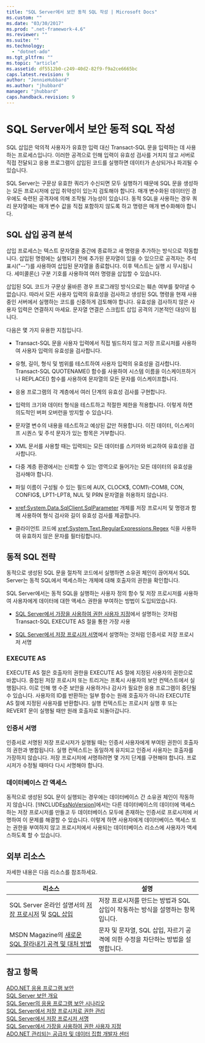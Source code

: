 ```yaml
---
title: "SQL Server에서 보안 동적 SQL 작성 | Microsoft Docs"
ms.custom: ""
ms.date: "03/30/2017"
ms.prod: ".net-framework-4.6"
ms.reviewer: ""
ms.suite: ""
ms.technology: 
  - "dotnet-ado"
ms.tgt_pltfrm: ""
ms.topic: "article"
ms.assetid: df5512b0-c249-40d2-82f9-f9a2ce6665bc
caps.latest.revision: 9
author: "JennieHubbard"
ms.author: "jhubbard"
manager: "jhubbard"
caps.handback.revision: 9
---
```

# SQL Server에서 보안 동적 SQL 작성
SQL 삽입은 악의적 사용자가 유효한 입력 대신 Transact\-SQL 문을 입력하는 데 사용하는 프로세스입니다.  이러한 공격으로 인해 입력이 유효성 검사를 거치지 않고 서버로 직접 전달되고 응용 프로그램이 삽입된 코드를 실행하면 데이터가 손상되거나 파괴될 수 있습니다.  
  
 SQL Server는 구문상 유효한 쿼리가 수신되면 모두 실행하기 때문에 SQL 문을 생성하는 모든 프로시저에 삽입 취약성이 있는지 검토해야 합니다.  매개 변수화된 데이터인 경우에도 숙련된 공격자에 의해 조작될 가능성이 있습니다.  동적 SQL을 사용하는 경우 쿼리 문자열에는 매개 변수 값을 직접 포함하지 않도록 하고 명령은 매개 변수화해야 합니다.  
  
## SQL 삽입 공격 분석  
 삽입 프로세스는 텍스트 문자열을 중간에 종료하고 새 명령을 추가하는 방식으로 작동합니다.  삽입된 명령에는 실행되기 전에 추가된 문자열이 있을 수 있으므로 공격자는 주석 표시\("\-\-"\)를 사용하여 삽입된 문자열을 종료합니다.  이후 텍스트는 실행 시 무시됩니다.  세미콜론\(;\) 구분 기호를 사용하여 여러 명령을 삽입할 수 있습니다.  
  
 삽입된 SQL 코드가 구문상 올바른 경우 프로그래밍 방식으로는 훼손 여부를 찾아낼 수 없습니다.  따라서 모든 사용자 입력의 유효성을 검사하고 생성된 SQL 명령을 현재 사용 중인 서버에서 실행하는 코드를 신중하게 검토해야 합니다.  유효성을 검사하지 않은 사용자 입력은 연결하지 마세요.  문자열 연결은 스크립트 삽입 공격의 기본적인 대상이 됩니다.  
  
 다음은 몇 가지 유용한 지침입니다.  
  
-   Transact\-SQL 문을 사용자 입력에서 직접 빌드하지 않고 저장 프로시저를 사용하여 사용자 입력의 유효성을 검사합니다.  
  
-   유형, 길이, 형식 및 범위를 테스트하여 사용자 입력의 유효성을 검사합니다.  Transact\-SQL QUOTENAME\(\) 함수를 사용하여 시스템 이름을 이스케이프하거나 REPLACE\(\) 함수를 사용하여 문자열의 모든 문자를 이스케이프합니다.  
  
-   응용 프로그램의 각 계층에서 여러 단계의 유효성 검사를 구현합니다.  
  
-   입력의 크기와 데이터 형식을 테스트하고 적절한 제한을 적용합니다.  이렇게 하면 의도적인 버퍼 오버런을 방지할 수 있습니다.  
  
-   문자열 변수의 내용을 테스트하고 예상된 값만 허용합니다.  이진 데이터, 이스케이프 시퀀스 및 주석 문자가 있는 항목은 거부합니다.  
  
-   XML 문서를 사용할 때는 입력되는 모든 데이터를 스키마와 비교하여 유효성을 검사합니다.  
  
-   다중 계층 환경에서는 신뢰할 수 있는 영역으로 들어가는 모든 데이터의 유효성을 검사해야 합니다.  
  
-   파일 이름이 구성될 수 있는 필드에 AUX, CLOCK$, COM1\-COM8, CON, CONFIG$, LPT1\-LPT8, NUL 및 PRN 문자열을 허용하지 않습니다.  
  
-   <xref:System.Data.SqlClient.SqlParameter> 개체를 저장 프로시저 및 명령과 함께 사용하여 형식 검사와 길이 유효성 검사를 제공합니다.  
  
-   클라이언트 코드에 <xref:System.Text.RegularExpressions.Regex> 식을 사용하여 유효하지 않은 문자를 필터링합니다.  
  
## 동적 SQL 전략  
 동적으로 생성된 SQL 문을 절차적 코드에서 실행하면 소유권 체인이 끊어져서 SQL Server는 동적 SQL에서 액세스하는 개체에 대해 호출자의 권한을 확인합니다.  
  
 SQL Server에서는 동적 SQL을 실행하는 사용자 정의 함수 및 저장 프로시저를 사용하여 사용자에게 데이터에 대한 액세스 권한을 부여하는 방법이 도입되었습니다.  
  
-   [SQL Server에서 가장을 사용하여 권한 사용자 지정](../../../../../docs/framework/data/adonet/sql/customizing-permissions-with-impersonation-in-sql-server.md)에서 설명하는 것처럼 Transact\-SQL EXECUTE AS 절을 통한 가장 사용  
  
-   [SQL Server에서 저장 프로시저 서명](../../../../../docs/framework/data/adonet/sql/signing-stored-procedures-in-sql-server.md)에서 설명하는 것처럼 인증서로 저장 프로시저 서명  
  
### EXECUTE AS  
 EXECUTE AS 절은 호출자의 권한을 EXECUTE AS 절에 지정된 사용자의 권한으로 바꿉니다.  중첩된 저장 프로시저 또는 트리거는 프록시 사용자의 보안 컨텍스트에서 실행됩니다.  이로 인해 행 수준 보안을 사용하거나 감사가 필요한 응용 프로그램이 중단될 수 있습니다.  사용자의 ID를 반환하는 일부 함수는 원래 호출자가 아니라 EXECUTE AS 절에 지정된 사용자를 반환합니다.  실행 컨텍스트는 프로시저 실행 후 또는 REVERT 문이 실행될 때만 원래 호출자로 되돌아갑니다.  
  
### 인증서 서명  
 인증서로 서명된 저장 프로시저가 실행될 때는 인증서 사용자에게 부여된 권한이 호출자의 권한과 병합됩니다.  실행 컨텍스트는 동일하게 유지되고 인증서 사용자는 호출자를 가장하지 않습니다.  저장 프로시저에 서명하려면 몇 가지 단계를 구현해야 합니다.  프로시저가 수정될 때마다 다시 서명해야 합니다.  
  
### 데이터베이스 간 액세스  
 동적으로 생성된 SQL 문이 실행되는 경우에는 데이터베이스 간 소유권 체인이 작동하지 않습니다.  [!INCLUDE[ssNoVersion](../../../../../includes/ssnoversion-md.md)]에서는 다른 데이터베이스의 데이터에 액세스하는 저장 프로시저를 만들고 두 데이터베이스 모두에 존재하는 인증서로 프로시저에 서명하여 이 문제를 해결할 수 있습니다.  이렇게 하면 사용자에게 데이터베이스 액세스 또는 권한을 부여하지 않고 프로시저에서 사용되는 데이터베이스 리소스에 사용자가 액세스하도록 할 수 있습니다.  
  
## 외부 리소스  
 자세한 내용은 다음 리소스를 참조하세요.  
  
|리소스|설명|  
|---------|--------|  
|SQL Server 온라인 설명서의 [저장 프로시저](http://go.microsoft.com/fwlink/?LinkId=98233) 및 [SQL 삽입](http://go.microsoft.com/fwlink/?LinkId=98234)|저장 프로시저를 만드는 방법과 SQL 삽입이 작동하는 방식을 설명하는 항목입니다.|  
|MSDN Magazine의 [새로운 SQL 잘라내기 공격 및 대처 방법](http://msdn.microsoft.com/msdnmag/issues/06/11/SQLSecurity/)|문자 및 문자열, SQL 삽입, 자르기 공격에 의한 수정을 차단하는 방법을 설명합니다.|  
  
## 참고 항목  
 [ADO.NET 응용 프로그램 보안](../../../../../docs/framework/data/adonet/securing-ado-net-applications.md)   
 [SQL Server 보안 개요](../../../../../docs/framework/data/adonet/sql/overview-of-sql-server-security.md)   
 [SQL Server의 응용 프로그램 보안 시나리오](../../../../../docs/framework/data/adonet/sql/application-security-scenarios-in-sql-server.md)   
 [SQL Server에서 저장 프로시저로 권한 관리](../../../../../docs/framework/data/adonet/sql/managing-permissions-with-stored-procedures-in-sql-server.md)   
 [SQL Server에서 저장 프로시저 서명](../../../../../docs/framework/data/adonet/sql/signing-stored-procedures-in-sql-server.md)   
 [SQL Server에서 가장을 사용하여 권한 사용자 지정](../../../../../docs/framework/data/adonet/sql/customizing-permissions-with-impersonation-in-sql-server.md)   
 [ADO.NET 관리되는 공급자 및 데이터 집합 개발자 센터](http://go.microsoft.com/fwlink/?LinkId=217917)